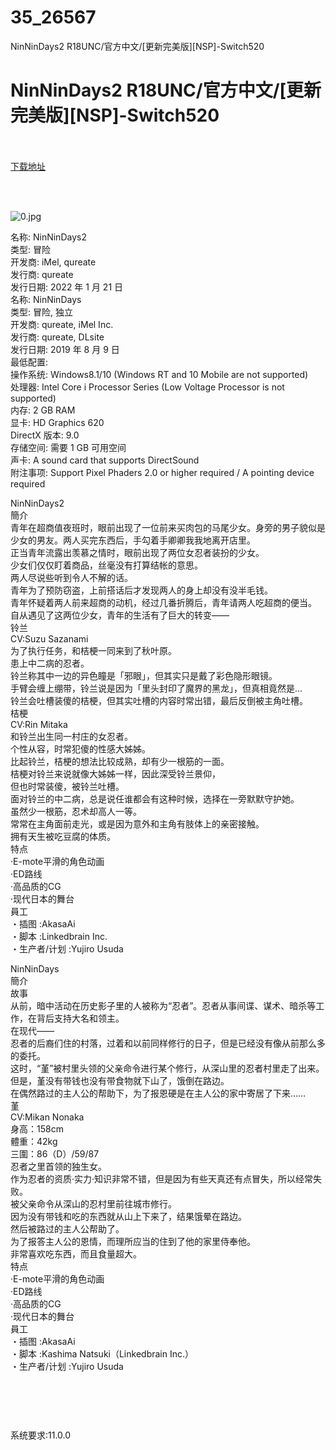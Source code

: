 # 35_26567
NinNinDays2 R18UNC/官方中文/[更新完美版][NSP]-Switch520
# NinNinDays2 R18UNC/官方中文/[更新完美版][NSP]-Switch520
 <br/></br>
[下载地址](https://www.switch520.cc/article/26567 "下载地址")
<br/></br>

<p>&nbsp;</p>
<p><img title="0.jpg" src="https://www.switch520.cc/muke_img/2022_01_23_1411dcb3847f7.jpg" alt="0.jpg"></p>
<p>名称: NinNinDays2<br>
类型: 冒险<br>
开发商: iMel, qureate<br>
发行商: qureate<br>
发行日期: 2022 年 1 月 21 日<br>
名称: NinNinDays<br>
类型: 冒险, 独立<br>
开发商: qureate, iMel Inc.<br>
发行商: qureate, DLsite<br>
发行日期: 2019 年 8 月 9 日<br>
最低配置:<br>
操作系统: Windows8.1/10 (Windows RT and 10 Mobile are not supported)<br>
处理器: Intel Core i Processor Series (Low Voltage Processor is not supported)<br>
内存: 2 GB RAM<br>
显卡: HD Graphics 620<br>
DirectX 版本: 9.0<br>
存储空间: 需要 1 GB 可用空间<br>
声卡: A sound card that supports DirectSound<br>
附注事项: Support Pixel Phaders 2.0 or higher required / A pointing device required</p>
<p>NinNinDays2<br>
簡介<br>
青年在超商值夜班时，眼前出现了一位前来买肉包的马尾少女。身旁的男子貌似是少女的男友。两人买完东西后，手勾着手卿卿我我地离开店里。<br>
正当青年流露出羡慕之情时，眼前出现了两位女忍者装扮的少女。<br>
少女们仅仅盯着商品，丝毫没有打算结帐的意思。<br>
两人尽说些听到令人不解的话。<br>
青年为了预防窃盗，上前搭话后才发现两人的身上却没有没半毛钱。<br>
青年怀疑着两人前来超商的动机，经过几番折腾后，青年请两人吃超商的便当。<br>
自从遇见了这两位少女，青年的生活有了巨大的转变——<br>
铃兰<br>
CV:Suzu Sazanami<br>
为了执行任务，和桔梗一同来到了秋叶原。<br>
患上中二病的忍者。<br>
铃兰称其中一边的异色瞳是「邪眼」，但其实只是戴了彩色隐形眼镜。<br>
手臂会缠上绷带，铃兰说是因为「里头封印了魔界的黑龙」，但真相竟然是…<br>
铃兰会吐槽装傻的桔梗，但其实吐槽的内容时常出错，最后反倒被主角吐槽。<br>
桔梗<br>
CV:Rin Mitaka<br>
和铃兰出生同一村庄的女忍者。<br>
个性从容，时常犯傻的性感大姊姊。<br>
比起铃兰，桔梗的想法比较成熟，却有少一根筋的一面。<br>
桔梗对铃兰来说就像大姊姊一样，因此深受铃兰景仰，<br>
但也时常装傻，被铃兰吐槽。<br>
面对铃兰的中二病，总是说任谁都会有这种时候，选择在一旁默默守护她。<br>
虽然少一根筋，忍术却高人一等。<br>
常常在主角面前走光，或是因为意外和主角有肢体上的亲密接触。<br>
拥有天生被吃豆腐的体质。<br>
特点<br>
·E-mote平滑的角色动画<br>
·ED路线<br>
·高品质的CG<br>
·现代日本的舞台<br>
員工<br>
・插图 :AkasaAi<br>
・脚本 :Linkedbrain Inc.<br>
・生产者/计划 :Yujiro Usuda<br>
<img src="https://media.st.dl.pinyuncloud.com/steam/apps/1698030/ss_7bf8a39c4e8181bc8f7d31d5fab8ea84d83d4ac6.1920x1080.jpg?t=1642702039" alt=""><br>
<img src="https://media.st.dl.pinyuncloud.com/steam/apps/1698030/ss_286e6bfd8c404f49dd0c1d215937a031fb064b78.1920x1080.jpg?t=1642702039" alt=""><br>
<img src="https://media.st.dl.pinyuncloud.com/steam/apps/1698030/ss_ffd5141b223b2132e295e22df74892c042696394.1920x1080.jpg?t=1642702039" alt=""><br>
<img src="https://media.st.dl.pinyuncloud.com/steam/apps/1698030/ss_5f7bcd6c015cf7f129135d5495ef50cccae4b2cc.1920x1080.jpg?t=1642702039" alt=""><br>
<img src="https://media.st.dl.pinyuncloud.com/steam/apps/1698030/ss_7057a85f217bd9f89b948ec3b983e857a2cc3ca1.1920x1080.jpg?t=1642702039" alt=""><br>
<img src="https://media.st.dl.pinyuncloud.com/steam/apps/1698030/ss_876c19cd8f2e13de9a1fe242a09cd8cfc902eb4d.1920x1080.jpg?t=1642702039" alt=""></p>
<p>NinNinDays<br>
簡介<br>
故事<br>
从前，暗中活动在历史影子里的人被称为“忍者”。忍者从事间谍、谋术、暗杀等工作，在背后支持大名和领主。<br>
在现代——<br>
忍者的后裔们住的村落，过着和以前同样修行的日子，但是已经没有像从前那么多的委托。<br>
这时，“堇”被村里头领的父亲命令进行某个修行，从深山里的忍者村里走了出来。<br>
但是，堇没有带钱也没有带食物就下山了，饿倒在路边。<br>
在偶然路过的主人公的帮助下，为了报恩硬是在主人公的家中寄居了下来……<br>
堇<br>
CV:Mikan Nonaka<br>
身高：158cm<br>
體重：42kg<br>
三圍：86（D）/59/87<br>
忍者之里首领的独生女。<br>
作为忍者的资质·实力·知识非常不错，但是因为有些天真还有点冒失，所以经常失败。<br>
被父亲命令从深山的忍村里前往城市修行。<br>
因为没有带钱和吃的东西就从山上下来了，结果饿晕在路边。<br>
然后被路过的主人公帮助了。<br>
为了报答主人公的恩情，而理所应当的住到了他的家里侍奉他。<br>
非常喜欢吃东西，而且食量超大。<br>
特点<br>
·E-mote平滑的角色动画<br>
·ED路线<br>
·高品质的CG<br>
·现代日本的舞台<br>
員工<br>
・插图 :AkasaAi<br>
・脚本 :Kashima Natsuki（Linkedbrain Inc.）<br>
・生产者/计划 :Yujiro Usuda</p>
<p><img src="https://media.st.dl.pinyuncloud.com/steam/apps/1075980/ss_7ae05a913eccf421f3cd97546fdfbc94f9d58941.1920x1080.jpg?t=1578523296" alt=""><br>
<img src="https://media.st.dl.pinyuncloud.com/steam/apps/1075980/ss_f55134c724fbc97e762ad86901fdea89063806e3.1920x1080.jpg?t=1578523296" alt=""><br>
<img src="https://media.st.dl.pinyuncloud.com/steam/apps/1075980/ss_2c3fae8cfa67c3a3648fd226b929902595a84499.1920x1080.jpg?t=1578523296" alt=""><br>
<img src="https://media.st.dl.pinyuncloud.com/steam/apps/1075980/ss_3d432e219770e22380633a366dae2a839dedbc05.1920x1080.jpg?t=1578523296" alt=""><br>
<img src="https://media.st.dl.pinyuncloud.com/steam/apps/1075980/ss_7fb648d4a095948a30d44da90f1736e5d433b83f.1920x1080.jpg?t=1578523296" alt=""></p>
<p>&nbsp;</p>
<p>&nbsp;</p>
<p>系统要求:11.0.0</p>



